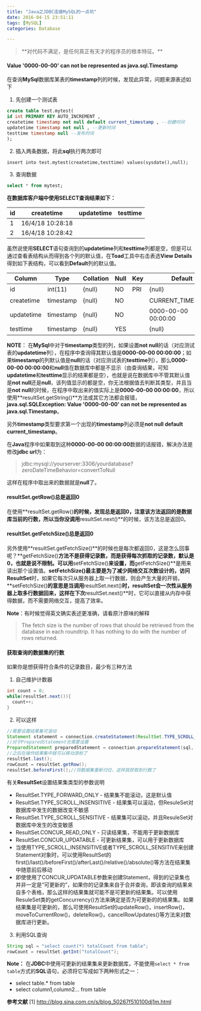 ```yaml
---
title: "Java之JDBC连接MySQL的一点坑"
date: 2016-04-15 23:51:11
tags: [MySQL]
categories: Database

---
```

<blockquote  class="blockquote-center">
**对代码不满足，是任何真正有天才的程序员的根本特征。**
</blockquote>

#### Value '0000-00-00' can not be represented as java.sql.Timestamp
在查询**MySql**数据库某表的**timestamp**列的时候，发现此异常，问题来源表述如下
1. 先创建一个测试表
```sql
create table test.mytest(
id int PRIMARY KEY AUTO_INCREMENT ,
createtime timestamp not null default current_timestamp , --创建时间
updatetime timestamp not null , --更新时间
testtime timestamp null --发布时间
);
```
2. 插入两条数据，将此**sql**执行两次即可
```mysql
insert into test.mytest(createtime,testtime) values(sysdate(),null);
```
3. 查询数据
```sql
select * from mytest;
```
**在数据库客户端中使用SELECT查询结果如下：**

|id|createtime|updatetime|testtime|
|------------|------------|------------|------------|
|1|16/4/18 10:28:18| | |
|2|16/4/18 10:28:42| | ||

虽然说使用**SELECT**语句查询到的**updatetime**列和**testtime**列都是空，但是可以通过查看表结构从而得到各个列的默认值，在**Toad**工具中右击表选**View Details**得到如下表结构，可以看到**Default**列的默认值。

|Column|Type|Collation|Null|Key|Default|Extra |Privileges|Comment|
|----|----|----|----|----|----|----|----|----|
|id|int(11)|{null}|NO|PRI|{null}|auto_increment|select,insert,update,references|ID，主键|
|createtime|timestamp|{null}|NO||CURRENT_TIMESTAMP||select,insert,update,references|创建时间|
|updatetime|timestamp|{null}|NO||0000-00-00 00:00:00||select,insert,update,references|更新时间|
|testtime|timestamp|{null}|YES||{null}||select,insert,update,references|发布时间|


**NOTE**：
在**MySql**中对于**timestamp**类型的列，如果设置**not null**的话（对应测试表的**updatetime**列），在程序中查询得其默认值是**0000-00-00 00:00:00**；如果**timestamp**的列默认值是**null**的话（对应测试表的**testtime**列），那么**0000-00-00 00:00:00**和**null**值在数据库中都是不显示（由查询结果，可知**updatetime**和**testtime**显示的结果都是空），也就是说在数据库中不管其默认值是**not null**还是**null**，该列值显示的都是空，你无法根据值去判断其类型，并且当是**not null**的时候，在程序中取出来的值实际上是**0000-00-00 00:00:00**，所以使用**resultSet.getString()**方法或其它方法都会报错，**java.sql.SQLException: Value '0000-00-00' can not be represented as java.sql.Timestamp**。

另外**timestamp**类型要求第一个出现的**timestamp**列必须是**not null default current_timestamp**。

在**Java**程序中如果取到这种**0000-00-00 00:00:00**数据的话报错，解决办法是修改**jdbc url**为：
> jdbc:mysql://yourserver:3306/yourdatabase?zeroDateTimeBehavior=convertToNull

这样在程序中取出来的数据就是**null**了。

#### resultSet.getRow()总是返回0
在使用**resultSet.getRow()**的时候，发现总是返回0，注意该方法返回的是数据库当前的行数，所以当你没调用**resultSet.next()**的时候，该方法总是返回0。

#### resultSet.getFetchSize()总是返回0
另外使用**resultSet.getFetchSize()**的时候也是每次都返回0，这是怎么回事呢？**getFetchSize()**方法不是获得记录数，而是获得每次抓取的记录数，默认是0，也就是说不限制。可以用**setFetchSize()**来设置，而**getFetchSize()**是用来读出那个设置值。**setFetchSize()**最主要是为了减少网络交互次数设计的，访问**ResultSet**时，如果它每次只从服务器上取一行数据，则会产生大量的开销，**setFetchSize()**的意思是当调用**resultSet.next()**时，**resultSet**会一次性从服务器上取多行数据回来，这样在下次**resultSet.next()**时，它可以直接从内存中获得数据，而不需要网络交互，提高了效率。

**Note**：有时候觉得英文确实表述更准确，请看原汁原味的解释
> The fetch size is the number of rows that should be retrieved from the database in each roundtrip. It has nothing to do with the number of rows returned.

#### 获取查询的数据集的行数
如果你是想获得符合条件的记录数目，最少有三种方法
1. 自己维护计数器
```java
int count = 0;
while(resultSet.next()){
  count++;
}
```
2. 可以这样
```java
//需要设置结果集可滚动
Statement statement = connection.createStatement(ResultSet.TYPE_SCROLL_SENSITIVE, ResultSet.CONCUR_UPDATABLE);
//对于PreparedStatement也需要设置
PreparedStatement preparedStatement = connection.prepareStatement(sql, ResultSet.TYPE_SCROLL_SENSITIVE, ResultSet.CONCUR_UPDATABLE);
//之后在操作结果集中就可以移动游标了
resultSet.last();
rowCount = resultSet.getRow();
resultSet.beforeFirst();//将数据集重新归位，这样就获取到行数了
```
有关**ResultSet**设置结果集类型的参数说明
 - ResultSet.TYPE_FORWARD_ONLY - 结果集不能滚动，这是默认值
 - ResultSet.TYPE_SCROLL_INSENSITIVE - 结果集可以滚动，但ResuleSet对数据库中发生的数据改变不敏感
 - ResultSet.TYPE_SCROLL_SENSITIVE -  结果集可以滚动，并且ResuleSet对数据库中发生的改变敏感
 - ResultSet.CONCUR_READ_ONLY - 只读结果集，不能用于更新数据库
 - ResultSet.CONCUR_UPDATABLE - 可更新结果集，可以用于更新数据库
 - 当使用TYPE_SCROLL_INSENSITIVE或者TYPE_SCROLL_SENSITIVE来创建Statement对象时，可以使用ResultSet的first()/last()/beforeFirst()/afterLast()/relative()/absolute()等方法在结果集中随意前后移动
 - 即使使用了CONCUR_UPDATABLE参数来创建Statement，得到的记录集也并非一定是“可更新的”，如果你的记录集来自于合并查询，即该查询的结果来自多个表格，那么这样的结果集就可能不是可更新的结果集。可以使用ResuleSet类的getConcurrency()方法来确定是否为可更新的的结果集。如果结果集是可更新的，那么可使用ResultSet的updateRow()，insertRow()，moveToCurrentRow()，deleteRow()，cancelRowUpdates()等方法来对数据库进行更新。
3. 利用SQL查询
```java
String sql = "select count(*) totalCount from table";
rowCount = resultSet.getInt("totalCount");
```

**Note：**
在**JDBC**中使用可更新的结果集来更新数据库，不能使用`select * from table`方式的**SQL**语句，必须将它写成如下两种形式之一：
- select table.\* from table
- select column1,column2... from table


**参考文献**
[1] http://blog.sina.com.cn/s/blog_50267f510100dj1m.html